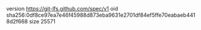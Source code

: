 version https://git-lfs.github.com/spec/v1
oid sha256:0df8ce97ea7e46f45988d873eba9631e2701df84ef5ffe70eabaeb4418d2f668
size 25571
